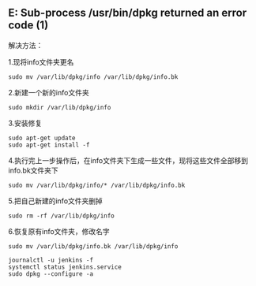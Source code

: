 ## E: Sub-process /usr/bin/dpkg returned an error code (1)

解决方法：

1.现将info文件夹更名

```shell
sudo mv /var/lib/dpkg/info /var/lib/dpkg/info.bk
```

2.新建一个新的info文件夹

```shell
sudo mkdir /var/lib/dpkg/info
```

3.安装修复

```shell
sudo apt-get update
sudo apt-get install -f
```

4.执行完上一步操作后，在info文件夹下生成一些文件，现将这些文件全部移到info.bk文件夹下

```shell
sudo mv /var/lib/dpkg/info/* /var/lib/dpkg/info.bk
```

5.把自己新建的info文件夹删掉

```shell
sudo rm -rf /var/lib/dpkg/info
```

6.恢复原有info文件夹，修改名字

```shell
sudo mv /var/lib/dpkg/info.bk /var/lib/dpkg/info
```

```shell
journalctl -u jenkins -f
systemctl status jenkins.service
sudo dpkg --configure -a
```

